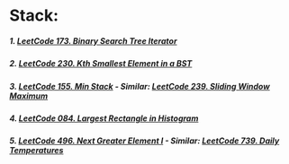 # Stack:
##### 1. [LeetCode 173. Binary Search Tree Iterator](https://github.com/RaychHuang/Algorithm/blob/master/src/leetcode/p151to200/LeetCode173BinarySearchTreeIterator.java)
##### 2. [LeetCode 230. Kth Smallest Element in a BST](https://github.com/RaychHuang/Algorithm/blob/master/src/leetcode/p201to250/LeetCode230KthSmallestElementInBST.java)
##### 3. [LeetCode 155. Min Stack](https://github.com/RaychHuang/Algorithm/blob/master/src/leetcode/p151to200/LeetCode155MinStack.java) - Similar: [LeetCode 239. Sliding Window Maximum](https://github.com/RaychHuang/Algorithm/blob/master/src/leetcode/p201to250/LeetCode239SlidingWindowMaximum.java)
##### 4. [LeetCode 084. Largest Rectangle in Histogram](https://github.com/RaychHuang/Algorithm/blob/master/src/leetcode/p051to100/LeetCode084LargestRectangleInHistogram.java)
##### 5. [LeetCode 496. Next Greater Element I](https://github.com/RaychHuang/Algorithm/blob/master/src/leetcode/p451to500/LeetCode496NextGreaterElementI.java) - Similar: [LeetCode 739. Daily Temperatures](https://github.com/RaychHuang/Algorithm/blob/master/src/leetcode/p701to750/LeetCode739DailyTemperatures.java)

